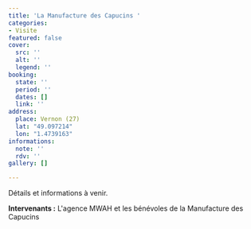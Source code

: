 ```yaml
---
title: 'La Manufacture des Capucins '
categories:
- Visite
featured: false
cover:
  src: ''
  alt: ''
  legend: ''
booking:
  state: ''
  period: ''
  dates: []
  link: ''
address:
  place: Vernon (27)
  lat: "49.097214"
  lon: "1.4739163"
informations:
  note: ''
  rdv: ''
gallery: []

---
```

Détails et informations à venir.

**Intervenants :** L'agence MWAH et les bénévoles de la Manufacture des Capucins